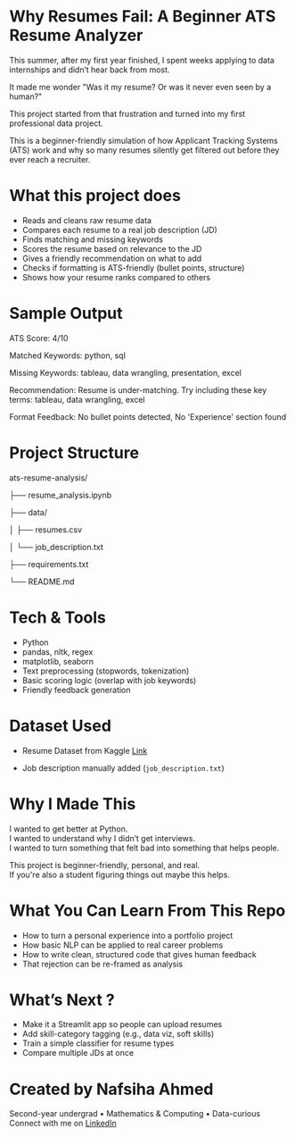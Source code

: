 # Why Resumes Fail: A Beginner ATS Resume Analyzer

This summer, after my first year finished, I spent weeks applying to data internships and didn’t hear back from most. 

It made me wonder "Was it my resume? Or was it never even seen by a human?" 

This project started from that frustration and turned into my first professional data project.

This is a beginner-friendly simulation of how Applicant Tracking Systems (ATS) work and why so many resumes silently get filtered out before they ever reach a recruiter.

# What this project does

- Reads and cleans raw resume data  
- Compares each resume to a real job description (JD)  
- Finds matching and missing keywords  
- Scores the resume based on relevance to the JD  
- Gives a friendly recommendation on what to add  
- Checks if formatting is ATS-friendly (bullet points, structure)  
- Shows how your resume ranks compared to others

# Sample Output

ATS Score: 4/10

Matched Keywords: python, sql

Missing Keywords: tableau, data wrangling, presentation, excel

Recommendation: 
Resume is under-matching. Try including these key terms: tableau, data wrangling, excel

Format Feedback: No bullet points detected, No 'Experience' section found

# Project Structure

ats-resume-analysis/

├── resume_analysis.ipynb 

├── data/

│ ├── resumes.csv 

│ └── job_description.txt 

├── requirements.txt 

└── README.md 

# Tech & Tools

- Python
- pandas, nltk, regex
- matplotlib, seaborn
- Text preprocessing (stopwords, tokenization)
- Basic scoring logic (overlap with job keywords)
- Friendly feedback generation

# Dataset Used

- Resume Dataset from Kaggle
[Link](https://www.kaggle.com/datasets/gauravduttakiit/resume-dataset)

- Job description manually added (`job_description.txt`)

# Why I Made This

I wanted to get better at Python.  
I wanted to understand why I didn’t get interviews.  
I wanted to turn something that felt bad into something that helps people.

This project is beginner-friendly, personal, and real.  
If you're also a student figuring things out maybe this helps.

# What You Can Learn From This Repo

- How to turn a personal experience into a portfolio project  
- How basic NLP can be applied to real career problems  
- How to write clean, structured code that gives human feedback  
- That rejection can be re-framed as analysis

# What’s Next ?

- Make it a Streamlit app so people can upload resumes
- Add skill-category tagging (e.g., data viz, soft skills)
- Train a simple classifier for resume types
- Compare multiple JDs at once

# Created by Nafsiha Ahmed

Second-year undergrad • Mathematics & Computing • Data-curious  
Connect with me on [LinkedIn](https://www.linkedin.com/in/nafsihaahmed)
